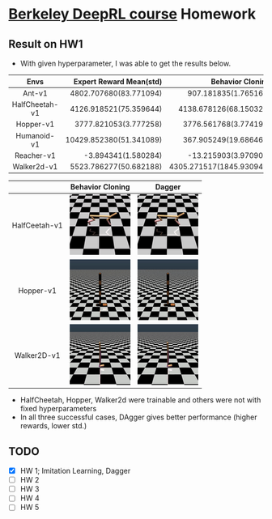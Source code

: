# [Berkeley DeepRL course](http://rll.berkeley.edu/deeprlcourse/) Homework

## Result on HW1

- With given hyperparameter, I was able to get the results below.

|       Envs    | Expert Reward Mean(std) | Behavior Cloning | DAgger |
|:-------------:|------------------------:|-----------------:|-------:|
|Ant-v1         | 4802.707680(83.771094)  | 907.181835(1.765161)| 515.062574(2.715588)|
|HalfCheetah-v1 | 4126.918521(75.359644)  | 4138.678126(68.150322)| 4112.790801(61.154570)|
|Hopper-v1      | 3777.821053(3.777258)   | 3776.561768(3.774195)| 3783.089913(4.757560)|
|Humanoid-v1    | 10429.852380(51.341089) | 367.905249(19.686467)| 313.611396(11.924769)|
|Reacher-v1     | -3.894341(1.580284)     | -13.215903(3.970900)| -13.954921(4.214502)|
|Walker2d-v1    | 5523.786277(50.682188)  | 4305.271517(1845.930949)| 5516.414445(51.565740)|

| | Behavior Cloning | Dagger |
|:-:|:--------------:|:------:|
|HalfCeetah-v1|![halfcheetah-v1-bc](/assets/halfcheetah-v1-bc.gif)|![halfcheetah-v1-da](/assets/halfcheetah-v1-da.gif)|
|Hopper-v1|![hopper-v1-bc](/assets/hopper-v1-bc.gif)|![hopper-v1-da](/assets/hopper-v1-da.gif)|
|Walker2D-v1|![walker2d-v1-bc](/assets/walker2d-v1-bc.gif)|![walker2d-v1-da](/assets/walkder2d-v1-da.gif)|

- HalfCheetah, Hopper, Walker2d were trainable and others were not with fixed hyperparameters
- In all three successful cases, DAgger gives better performance (higher rewards, lower std.)

## TODO

- [x] HW 1; Imitation Learning, Dagger
- [ ] HW 2
- [ ] HW 3
- [ ] HW 4
- [ ] HW 5
